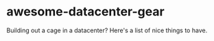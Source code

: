 # awesome-datacenter-gear
Building out a cage in a datacenter? Here's a list of nice things to have.
